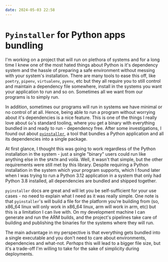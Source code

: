 ```yaml
---
date: 2024-05-03 22:58
---
```


# `Pyinstaller` for Python apps bundling

I'm working on a project that will run on plethora of systems and for a long time I knew one of the most hated things about Python is it's dependency system and the hassle of preparing a safe environment without messing with your system's installation. There are many tools to ease this off, like `poetry`, `pipenv`, `virtualenv`, `pyenv`, etc but they all require you to still control and maintain a dependency file somewhere, install in the systems you want your application to run and so on. Sometimes all we want from our programs is to simply run.

In addition, sometimes our programs will run in systems we have minimal or no control of at all. Hence, being able to run a program without worrying about it's dependencies is a nice feature. This is one of the things I really love about `Go`'s standard tooling, where you get a binary with everything bundled in and ready to run - dependency free. After some investigations, I found out about [`pyinstaller`](https://www.pyinstaller.org/), a tool that bundles a Python application and all its dependencies into a single package.

At first glance, I thought this was going to work regardless of the Python installation in the system - just a single "binary" users could run like anything else in the `$PATH` and voilá. Well, it wasn't that simple, but the other requirements were still met by this library. Despite requiring a Python installation in the system which your program supports, which I found later when I was trying to run a Python 3.12 application in a system that only had Python 3.8 installed, all dependencies are bundled and shipped together.

`pyinstaller` docs are great and will let you be self-sufficient for your use cases - no need to explain what I need as it was really simple. One note is that `pyinstaller`'s will build a file for the platform you're building from (so, x86_64 linux will only work in x86_64 linux, arm will work in arm, etc) but this is a limitation I can live with. On my development machine I can generate and run the ARM builds, and the project's pipelines take care of building and publishing the binaries for the systems where they will run.

The main advantage in my perspective is that everything gets bundled into a single executable and you don't need to care about environments, dependencies and what-not. _Perhaps_ this will lead to a bigger file size, but it's a trade-off I'm willing to take for the sake of simplicity during deployments.
